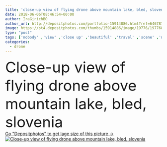 ```yaml
---
title: 'close-up view of flying drone above mountain lake, bled, slovenia'
date: 2018-06-06T08:46:54+00:00
author: IraGirichBO
author_url: http://depositphotos.com/portfolio-15914886.html?ref=64678756
image: https://st4.depositphotos.com/thumbs/15914886/image/19776/197768608/api_thumb_450.jpg?forcejpeg=true
type: "post"
tags: ['nobody' ,'view' ,'close up' ,'beautiful' ,'travel' ,'scene' ,'nature' ,'water' ,'majestic' ,'flying' ,'natural' ,'technology' ,'modern' ,'landscape' ,'tranquil' ,'wireless' ,'digital' ,'mountains' ,'scenery' ,'scenic' ,'tourism' ,'europe' ,'vacation' ,'adventure' ,'lake' ,'gadget' ,'amazing' ,'explore' ,'alps' ,'alpine' ,'slovenia' ,'Bled' ,'copy space' ,'selective focus' ,'multicopter' ,'quadrocopter' ,'quadcopter' ]
categories: 
  - drone
---
```

<div aling="center">
            <font size="60"> Close-up view of flying drone above mountain lake, bled, slovenia</font>   
</div>
<div>
    <a href='https://depositphotos.com/197768608/stock-photo-close-view-flying-drone-mountain.html?ref=64678756' target=_blank > Go "Depositphotos" to get lage size of this picture ->
        <img href='https://depositphotos.com/197768608/stock-photo-close-view-flying-drone-mountain.html?ref=64678756' src='https://st4.depositphotos.com/15914886/19776/i/950/depositphotos_197768608-stock-photo-close-view-flying-drone-mountain.jpg?forcejpeg=true' alt='Close-up view of flying drone above mountain lake, bled, slovenia' >
    </a>
</div>
